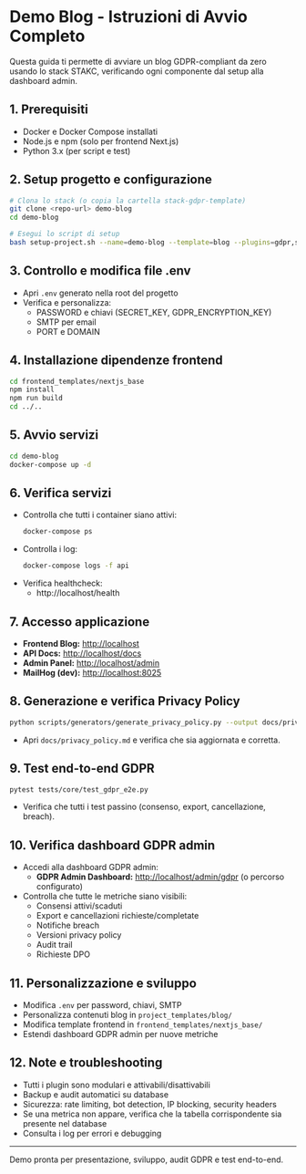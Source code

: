 # Demo Blog - Istruzioni di Avvio Completo

Questa guida ti permette di avviare un blog GDPR-compliant da zero usando lo stack STAKC, verificando ogni componente dal setup alla dashboard admin.

## 1. Prerequisiti

- Docker e Docker Compose installati
- Node.js e npm (solo per frontend Next.js)
- Python 3.x (per script e test)

## 2. Setup progetto e configurazione

```bash
# Clona lo stack (o copia la cartella stack-gdpr-template)
git clone <repo-url> demo-blog
cd demo-blog

# Esegui lo script di setup
bash setup-project.sh --name=demo-blog --template=blog --plugins=gdpr,security,analytics --frontend=nextjs_base --domain=localhost
```

## 3. Controllo e modifica file .env

- Apri `.env` generato nella root del progetto
- Verifica e personalizza:
  - PASSWORD e chiavi (SECRET_KEY, GDPR_ENCRYPTION_KEY)
  - SMTP per email
  - PORT e DOMAIN

## 4. Installazione dipendenze frontend

```bash
cd frontend_templates/nextjs_base
npm install
npm run build
cd ../..
```

## 5. Avvio servizi

```bash
cd demo-blog
docker-compose up -d
```

## 6. Verifica servizi

- Controlla che tutti i container siano attivi:
  ```bash
  docker-compose ps
  ```
- Controlla i log:
  ```bash
  docker-compose logs -f api
  ```
- Verifica healthcheck:
  - http://localhost/health

## 7. Accesso applicazione

- **Frontend Blog:** [http://localhost](http://localhost)
- **API Docs:** [http://localhost/docs](http://localhost/docs)
- **Admin Panel:** [http://localhost/admin](http://localhost/admin)
- **MailHog (dev):** [http://localhost:8025](http://localhost:8025)

## 8. Generazione e verifica Privacy Policy

```bash
python scripts/generators/generate_privacy_policy.py --output docs/privacy_policy.md --project-name demo-blog --contact-email dpo@localhost
```
- Apri `docs/privacy_policy.md` e verifica che sia aggiornata e corretta.

## 9. Test end-to-end GDPR

```bash
pytest tests/core/test_gdpr_e2e.py
```
- Verifica che tutti i test passino (consenso, export, cancellazione, breach).

## 10. Verifica dashboard GDPR admin

- Accedi alla dashboard GDPR admin:
  - **GDPR Admin Dashboard:** [http://localhost/admin/gdpr](http://localhost/admin/gdpr) (o percorso configurato)
- Controlla che tutte le metriche siano visibili:
  - Consensi attivi/scaduti
  - Export e cancellazioni richieste/completate
  - Notifiche breach
  - Versioni privacy policy
  - Audit trail
  - Richieste DPO

## 11. Personalizzazione e sviluppo

- Modifica `.env` per password, chiavi, SMTP
- Personalizza contenuti blog in `project_templates/blog/`
- Modifica template frontend in `frontend_templates/nextjs_base/`
- Estendi dashboard GDPR admin per nuove metriche

## 12. Note e troubleshooting

- Tutti i plugin sono modulari e attivabili/disattivabili
- Backup e audit automatici su database
- Sicurezza: rate limiting, bot detection, IP blocking, security headers
- Se una metrica non appare, verifica che la tabella corrispondente sia presente nel database
- Consulta i log per errori e debugging

---
Demo pronta per presentazione, sviluppo, audit GDPR e test end-to-end.

